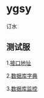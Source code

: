 # ygsy
订水


## 测试服
1.[接口地址](http://127.0.0.1:8080/swagger-ui/index.html)

2.[数据库字典](http://127.0.0.1:8080/api/db_doc)

3.[数据库监控](http://127.0.0.1:8080/druid/spring.html)


